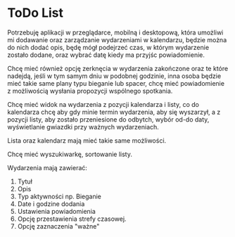 # ToDo List

Potrzebuję aplikacji w przeglądarce, mobilną i desktopową, która umożliwi mi dodawanie oraz zarządzanie wydarzeniami w kalendarzu, będzie można do nich dodać opis, będę mógł podejrzeć czas, w którym wydarzenie zostało dodane, oraz wybrać datę kiedy ma przyjśc powiadomienie.

Chcę mieć również opcję zerknęcia w wydarzenia zakończone oraz te które nadejdą, jeśli w tym samym dniu w podobnej godzinie, inna osoba będzie mieć takie same plany typu bieganie lub spacer, chcę mieć powiadomienie z możliwością wysłania propozycji wspólnego spotkania.

Chcę mieć widok na wydarzenia z pozycji kalendarza i listy, co do kalendarza chcę aby gdy minie termin wydarzenia, aby się wyszarzył, a z pozycji listy, aby zostało przeniesione do odbytch, wybór od-do daty, wyświetlanie gwiazdki przy ważnych wydarzeniach.

Lista oraz kalendarz mają mieć takie same możliwości.

Chcę mieć wyszukiwarkę, sortowanie listy.


Wydarzenia mają zawierać:
1. Tytuł
2. Opis
3. Typ aktywności np. Bieganie
4. Date i godzine dodania
5. Ustawienia powiadomienia
6. Opcję przestawienia strefy czasowej.
7. Opcję zaznaczenia "ważne"
